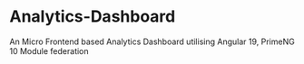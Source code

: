# Analytics-Dashboard
An Micro Frontend based Analytics Dashboard utilising Angular 19, PrimeNG 10 Module federation
